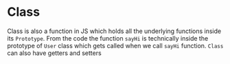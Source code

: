 # Class

Class is also a function in JS which holds all the underlying functions inside its `Prototype`. From the code the function `sayHi` is technically inside the prototype of `User` class which gets called when we call `sayHi` function. `Class` can also have getters and setters